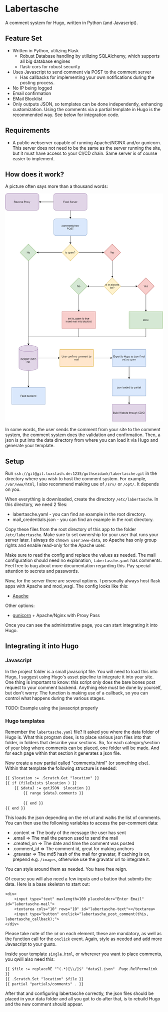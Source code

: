 # Labertasche

A comment system for Hugo, written in Python (and Javascript).

## Feature Set

* Written in Python, utilizing Flask
  * Robust Database handling by utilizing SQLAlchemy, which supports all big database engines
  * flask-cors for robust security
* Uses Javascript to send comment via POST to the comment server
  * Has callbacks for implementing your own notifications during the posting process.
* No IP being logged
* Email confirmation 
* EMail Blocklist 
* Only outputs JSON, so templates can be done independently, enhancing customization. Using the comments via a partial
  template in Hugo is the recommended way. See below for integration code.


## Requirements

* A public webserver capable of running Apache/NGINX and/or gunicorn. This server does not need to be the same as the 
  server running the site, but it must have access to your CI/CD chain. Same server is of course easier to implement.


## How does it work?

A picture often says more than a thousand words:

![flow chart image](docs/flow-chart.png "Flow Chart")

In some words, the user sends the comment from your site to the comment system, the comment system does the validation
and confirmation. Then, a json is put into the data directory from where you can load it via Hugo and generate your 
template.

## Setup

Run `ssh://git@git.tuxstash.de:1235/gothseidank/labertasche.git` in the directory where you wish to host the comment 
system. For example, `/var/www/html`, I also recommend making use of `/srv/` or `/opt/`. It depends on you.

When everything is downloaded, create the directory `/etc/labertasche`. In this directory, we need 2 files:

* labertasche.yaml - you can find an example in the root directory.
* mail_credentials.json - you can find an example in the root directory.

Copy these files from the root directory of this app to the folder `/etc/labertasche`. Make sure to set ownership for 
your user that runs your server later. I always do `chmown user:www-data`, so Apache has only group rights and enable read-only 
for the Apache user.

Make sure to read the config and replace the values as needed. The mail configuration should need no explanation,
`labertasche.yaml` has comments. Feel free to bug about more documentation regarding this. Pay special attention to 
secrets and passwords.

Now, for the server there are several options. I personally always host flask apps with Apache and mod_wsgi. 
The config looks like this:

* [Apache](docs/apache-config.md)

Other options:

* [gunicorn](https://gunicorn.org/https://gunicorn.org/) + Apache/Nginx with Proxy Pass

Once you can see the administrative page, you can start integrating it into Hugo.

## Integrating it into Hugo

### Javascript

In the project folder is a small javascript file. You will need to load this into Hugo, I suggest using Hugo's asset 
pipeline to integrate it into your site. One thing is important to know: this script only does the bare bones post request 
to your comment backend. Anything else must be done by yourself, but don't worry: The function is making use of a callback, 
so you can control what happens during the various stages. 

TODO: Example using the javascript properly

### Hugo templates

Remember the `labertasche.yaml` file? It asked you where the data folder of Hugo is. What this program does, is to place
various json files into that folder, in folders that describe your sections. So, for each category/section of your blog
where comments can be placed, one folder will be made. And for each page within that section it generates a json file.

Now create a new partial called "comments.html" (or something else). Within that template the following structure is needed:

```
{{ $location := .Scratch.Get "location" }} 
{{ if (fileExists $location ) }}
    {{ $dataJ := getJSON  $location }}
        {{ range $dataJ.comments }}
                   
        {{ end }}
{{ end }}
```

This loads the json depending on the rel url and walks the list of comments. You can then use the following variables to 
access the per-comment data:  

* .content      => The body of the message the user has sent
* .email        => The mail the person used to send the mail
* .created_on   => The date and time the comment was posted
* .comment_id   => The comment id, great for making anchors
* .gravatar     => The md5 hash of the mail for gravatar, if caching is on, prepend e.g. `/images`, otherwise use the gravatar url to integrate it.

You can style around them as needed. You have free reign. 

Of course you will also need a few inputs and a button that submits the data.
Here is a base skeleton to start out:

```
<div>
    <input type="text" maxlength=100 placeholder="Enter Email" id="labertasche-mail">
    <textarea cols="10" rows="10" id="labertasche-text"></textarea>
    <input type="button" onclick="labertasche_post_comment(this, labertasche_callback);">
</div>
```

Please take note of the `id` on each element, these are mandatory, as well as the function call for the `onclick` event.
Again, style as needed and add more Javascript to your gusto.


Inside your template `single.html`, or wherever you want to place comments, you qwill also need this:
 
``` 
{{ $file := replaceRE "^(.*)[\\/]$" "data$1.json" .Page.RelPermalink }}
{{ .Scratch.Set "location" $file }}
{{ partial "partials/comments" . }}
```

After that and configuring labertasche correctly, the json files should be placed in your data folder and all you got
to do after that, is to rebuild Hugo and the new comment should appear. 


